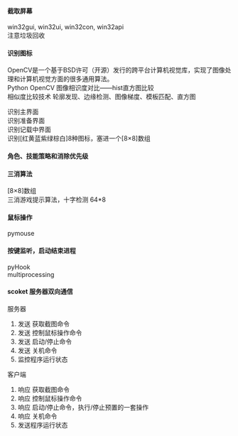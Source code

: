 #### 截取屏幕
win32gui, win32ui, win32con, win32api  
注意垃圾回收

#### 识别图标
OpenCV是一个基于BSD许可（开源）发行的跨平台计算机视觉库，实现了图像处理和计算机视觉方面的很多通用算法。  
Python OpenCV 图像相识度对比——hist直方图比较  
相似度比较技术 轮廓发现、边缘检测、图像梯度、模板匹配、直方图  

识别主界面  
识别准备界面  
识别记载中界面  
识别[红黄蓝紫绿棕白]8种图标，塞进一个[8×8]数组

#### 角色、技能策略和消除优先级

#### 三消算法
[8×8]数组  
三消游戏提示算法，十字检测 64*8  

#### 鼠标操作
pymouse  

#### 按键监听，启动结束进程
pyHook  
multiprocessing  

#### scoket 服务器双向通信
服务器  
1. 发送 获取截图命令  
2. 发送 控制鼠标操作命令  
3. 发送 启动/停止命令  
4. 发送 关机命令  
5. 监控程序运行状态  

客户端
1. 响应 获取截图命令  
2. 响应 控制鼠标操作命令  
3. 响应 启动/停止命令，执行/停止预置的一套操作  
4. 响应 关机命令  
5. 发送程序运行状态

